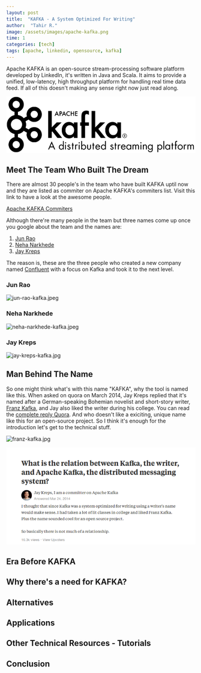 ```yaml
---
layout: post
title:  "KAFKA - A System Optimized For Writing"
author:  "Tahir R."
image: /assets/images/apache-kafka.png
time: 1
categories: [tech]
tags: [apache, linkedin, opensource, kafka]
---
```


Apache KAFKA is an open-source stream-processing software platform developed by LinkedIn, it's written in Java and Scala. It aims to provide a unified, low-latency, high throughput platform for handling real time data feed. If all of this doesn't making any sense right now just read along.

![apache kafka](/assets/images/apache-kafka.png)

## Meet The Team Who Built The Dream

There are almost 30 people's in the team who have built KAFKA uptil now and they are listed as commiter on Apache KAFKA's commiters list. Visit this link to have a  look at the awesome people.

[Apache KAFKA Commiters](https://kafka.apache.org/committers)

Although there're many people in the team but three names come up once you google about the team and the names are:

 1. [Jun Rao](http://www.linkedin.com/in/junrao)
 2. [Neha Narkhede](http://www.linkedin.com/in/nehanarkhede)
 3. [Jay Kreps](http://www.linkedin.com/in/jaykreps)

The reason is, these are the three people who created a new company named [Confluent](https://www.confluent.io/) with a focus on Kafka and took it to the next level.

<div class="container">
	<div class="col-4 text-center mr-5">
		<h3 class="mr-5">Jun Rao</h3>
		<img src="{{ '/assets/images/jun-rao-kafka.jpeg' }}" title="Jun Rao" alt="jun-rao-kafka.jpeg" />
	</div>
	<div class="col-4 text-center mr-5">
		<h3 class="mr-5">Neha Narkhede</h3>
		<img src="{{ '/assets/images/neha-narkhede-kafka.jpeg' }}" title="Neha Narkhede" alt="neha-narkhede-kafka.jpeg" />
	</div>
	<div class="col-4 text-center mr-5">
		<h3 class="mr-5">Jay Kreps</h3>
		<img src="{{ '/assets/images/jay-kreps-kafka.jpg' }}" title="Jay Kreps " alt="jay-kreps-kafka.jpg" />
	</div>
</div>

## Man Behind The Name

So one might think what's with this name "KAFKA", why the tool is named like this. When asked on quora on March 2014, Jay Kreps replied that it's named after a German-speaking Bohemian novelist and short-story writer, [Franz Kafka](https://en.wikipedia.org/wiki/Franz_Kafka), and Jay also liked the writer during his college. You can read the [complete reply Quora](https://qr.ae/TWvX3b). And who doesn't like a exiciting, unique name like this for an open-source project. So I think it's enough for the introduction let's get to the technical stuff.
<div class="text-center">
	<p>
		<img src="{{ '/assets/images/franz-kafka.jpg' }}" title="Franz Kafka - Novelist" alt="franz-kafka.jpg" />
	</p>
</div>

![jay kreps reply on quora march 2014](/assets/images/jay-kreps-reply-on-quora-march-2014.png "Jay Kreps Reply On Quora")

## Era Before KAFKA

## Why there's a need for KAFKA?

## Alternatives

## Applications

## Other Technical Resources - Tutorials

## Conclusion
